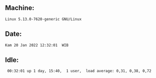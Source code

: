 ## Machine:
```
Linux 5.13.0-7620-generic GNU/Linux
```
## Date:
```
Kam 20 Jan 2022 12:32:01  WIB
```
## Idle:
```
 00:32:01 up 1 day, 15:40,  1 user,  load average: 0,31, 0,38, 0,72
```
